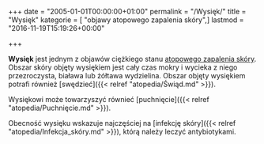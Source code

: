 +++
date = "2005-01-01T00:00:00+01:00"
permalink = "/Wysięk/"
title = "Wysięk"
kategorie = [ "objawy atopowego zapalenia skóry",]
lastmod = "2016-11-19T15:19:26+00:00"

+++

**Wysięk** jest jednym z objawów ciężkiego stanu [atopowego zapalenia skóry](/atopedia/Atopowe_zapalenie_skóry). Obszar skóry objęty wysiękiem jest cały czas mokry i wycieka z niego przezroczysta, biaława lub żółtawa wydzielina. Obszar objęty wysiękiem potrafi również [swędzieć]({{< relref "atopedia/Świąd.md" >}}).

Wysiękowi może towarzyszyć równieć [puchnięcie]({{< relref "atopedia/Puchnięcie.md" >}}).

Obecność wysięku wskazuje najczęściej na [infekcję skóry]({{< relref "atopedia/Infekcja_skóry.md" >}}), którą należy leczyć antybiotykami.
